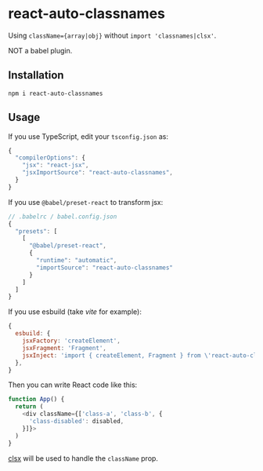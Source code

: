 # react-auto-classnames

Using `className={array|obj}` without `import 'classnames|clsx'`.

NOT a babel plugin.

## Installation

```
npm i react-auto-classnames
```

## Usage

If you use TypeScript, edit your `tsconfig.json` as:

```js
{
  "compilerOptions": {
    "jsx": "react-jsx",
    "jsxImportSource": "react-auto-classnames",
  }
}
```

If you use `@babel/preset-react` to transform jsx:

```js
// .babelrc / babel.config.json
{
  "presets": [
    [
      "@babel/preset-react",
      {
        "runtime": "automatic",
        "importSource": "react-auto-classnames"
      }
    ]
  ]
}

```

If you use esbuild (take *vite* for example):

```js
{
  esbuild: {
    jsxFactory: 'createElement',
    jsxFragment: 'Fragment',
    jsxInject: 'import { createElement, Fragment } from \'react-auto-classnames\'',
  },
}
```

Then you can write React code like this:

```js
function App() {
  return (
    <div className={['class-a', 'class-b', {
      'class-disabled': disabled,
    }]}>
  )
}
```

[clsx](https://github.com/lukeed/clsx) will be used to handle the `className` prop.
